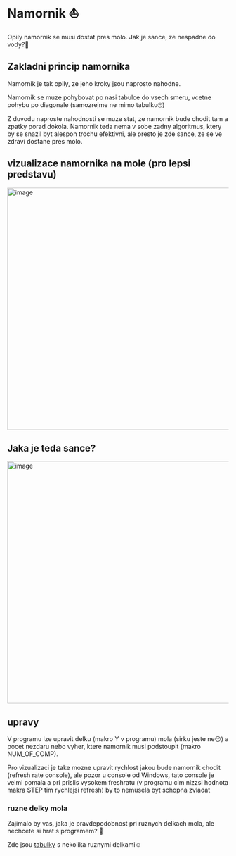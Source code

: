 # Namornik ⛵

Opily namornik se musi dostat pres molo. Jak je sance, ze nespadne do vody?🌊

## Zakladni princip namornika
Namornik je tak opily, ze jeho kroky jsou naprosto nahodne. 

Namornik se muze pohybovat po nasi tabulce do vsech smeru, vcetne pohybu po diagonale (samozrejme ne mimo tabulku🙄)

Z duvodu naproste nahodnosti se muze stat, ze namornik bude chodit tam a zpatky porad dokola.
Namornik teda nema v sobe zadny algoritmus, ktery by se snazil byt alespon trochu efektivni, ale presto je zde sance, ze se ve zdravi dostane pres molo.

## vizualizace namornika na mole (pro lepsi predstavu)
<img width="550" alt="image" src="https://user-images.githubusercontent.com/105239325/216755680-5f3b0c40-8ed0-4862-acbf-b610434bb384.png">

## Jaka je teda sance?
<img width="550" alt="image" src="https://user-images.githubusercontent.com/105239325/216755887-6291e40d-024f-4f2d-b07a-7b0f63aef7cd.png">

## upravy
V programu lze upravit delku (makro Y v programu) mola (sirku jeste ne😔) a pocet nezdaru nebo vyher, ktere namornik musi podstoupit (makro NUM_OF_COMP).

Pro vizualizaci je take mozne upravit rychlost jakou bude namornik chodit (refresh rate console), ale pozor u console od Windows, tato console je velmi pomala a pri prislis vysokem freshratu (v programu cim nizzsi hodnota makra STEP tim rychlejsi refresh) by to nemusela byt schopna zvladat 

### ruzne delky mola
Zajimalo by vas, jaka je pravdepodobnost pri ruznych delkach mola, ale nechcete si hrat s programem? 🤔

Zde jsou [tabulky](https://docs.google.com/spreadsheets/d/1pEDCkVzpSHybAYuHYpAJt6x_jD3YWkuXaNvfHq2mxgU/edit?usp=sharing) s nekolika ruznymi delkami☺️



